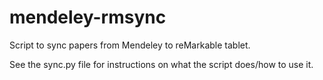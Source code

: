# mendeley-rmsync
Script to sync papers from Mendeley to reMarkable tablet.

See the sync.py file for instructions on what the script does/how to use it.
